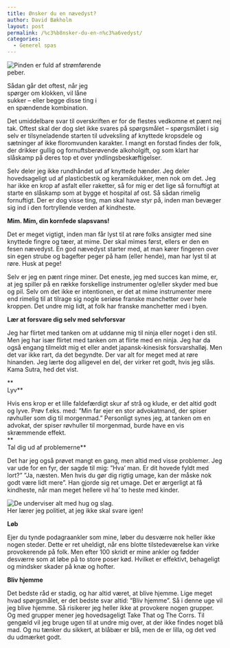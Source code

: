 ```yaml
---
title: Ønsker du en nævedyst?
author: David Bækholm
layout: post
permalink: /%c3%b8nsker-du-en-n%c3%a6vedyst/
categories:
  - Generel spas
---
```

<div class="bitImage bitRight" style="width: 228px">
  <img src="http://www.abekat.net/wp-content/images/stik.jpg" alt="Pinden er fuld af strømførende peber." /></p> <p>
    Sådan går det oftest, når jeg spørger om klokken, vil låne sukker – eller begge disse ting i en spændende kombination.
  </p>
</div>

Det umiddelbare svar til overskriften er for de flestes vedkomne et pænt nej tak. Oftest skal der dog slet ikke svares på spørgsmålet – spørgsmålet i sig selv er tilsyneladende starten til udveksling af knyttede kropsdele og sætninger af ikke floromvunden karakter. I mangt en forstad findes der folk, der drikker gullig og fornuftsberøvende alkoholgift, og som klart har slåskamp på deres top et over yndlingsbeskæftigelser. 

Selv deler jeg ikke rundhåndet ud af knyttede hænder. Jeg deler hovedsageligt ud af plasticbestik og keramikdukker, men nok om det. Jeg har ikke en krop af asfalt eller raketter, så for mig er det lige så fornuftigt at starte en slåskamp som at bygge et hospital af ost. Så sådan rimelig fornuftigt. Der er dog visse ting, man skal have styr på, inden man bevæger sig ind i den fortryllende verden af kindheste.  
<!--more-->

  
**Mim. Mim, din kornfede slapsvans!**

Det er meget vigtigt, inden man får lyst til at røre folks ansigter med sine knyttede fingre og tæer, at mime. Der skal mimes først, ellers er den en fesen nævedyst. En god nævedyst starter med, at man kører fingeren over sin egen strube og bagefter peger på ham (eller hende), man har lyst til at røre. Husk at pege! 

Selv er jeg en pænt ringe miner. Det eneste, jeg med succes kan mime, er, at jeg spiller på en række forskellige instrumenter og/eller skyder med bue og pil. Selv om det ikke er intentionen, er det at mime instrumenter mere end rimelig til at tilrage sig nogle seriøse franske manchetter over hele kroppen. Det undre mig lidt, at folk har franske manchetter med i byen. 

**Lær at forsvare dig selv med selvforsvar**

Jeg har flirtet med tanken om at uddanne mig til ninja eller noget i den stil. Men jeg har især flirtet med tanken om at flirte med en ninja. Jeg har da også engang tilmeldt mig et eller andet japansk-kinesisk forsvarshalløj. Men det var ikke rart, da det begyndte. Der var alt for meget med at røre hinanden. Jeg lærte dog alligevel en del, der virker ret godt, hvis jeg slås. Kama Sutra, hed det vist. 

**  
Lyv**

Hvis ens krop er et lille faldefærdigt skur af strå og klude, er det altid godt og lyve. Prøv f.eks. med: ”Min far ejer en stor advokatmand, der spiser røvhuller som dig til morgenmad.” Personligt synes jeg, at tanken om en advokat, der spiser røvhuller til morgenmad, burde have en vis skræmmende effekt.  
**  
Tal dig ud af problemerne**

Det har jeg også prøvet mangt en gang, men altid med visse problemer. Jeg var ude for en fyr, der sagde til mig: ”Hva’ man. Er dit hovede fyldt med lort?” ”Ja, næsten. Men hvis du gør dig rigtig umage, kan der måske nok godt være lidt mere”. Han gjorde sig ret umage. Det er ærgerligt at få kindheste, når man meget hellere vil ha’ to heste med kinder. 

<div class="bitImage bitCenter" style="width: 328px">
  <img src="http://www.abekat.net/wp-content/images/brutality.jpg" alt="De underviser alt med hug og slag." /><br /> Her lærer jeg politiet, at jeg ikke skal svare igen!
</div>

**Løb**

Ejer du tynde podagraankler som mine, løber du desværre nok heller ikke nogen steder. Dette er ret uheldigt, når ens blotte tilstedeværelse kan virke provokerende på folk. Men efter 100 skridt er mine ankler og fødder desværre som at løbe på to store poser kød. Hvilket er effektivt, behageligt og mindsker skader på knæ og hofter. 

**Bliv hjemme**

Det bedste råd er stadig, og har altid været, at blive hjemme. Lige meget hvad spørgsmålet, er det bedste svar altid: ”Bliv hjemme”. Så i denne uge vil jeg blive hjemme. Så risikerer jeg heller ikke at provokere nogen grupper. Og med grupper mener jeg hovedsageligt Take That og The Corrs. Til gengæld vil jeg bruge ugen til at undre mig over, at der ikke findes noget blå mad. Og nu tænker du sikkert, at blåbær er blå, men de er lilla, og det ved du udmærket godt.